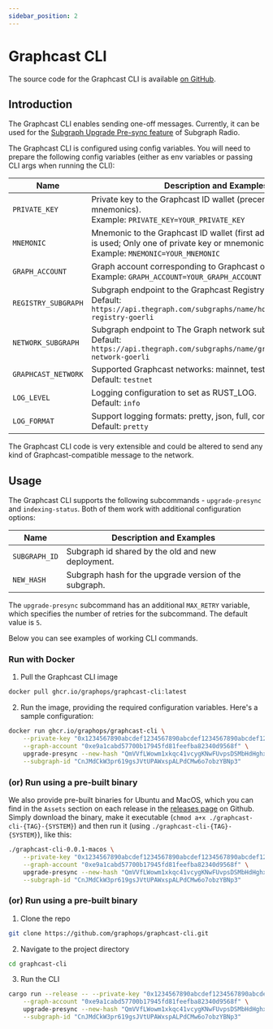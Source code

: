 ```yaml
---
sidebar_position: 2
---
```


# Graphcast CLI

The source code for the Graphcast CLI is available [on GitHub](https://github.com/graphops/graphcast-cli).

## Introduction

The Graphcast CLI enables sending one-off messages. Currently, it can be used for the [Subgraph Upgrade Pre-sync feature](https://docs.graphops.xyz/graphcast/design-principles#subgraph-upgrade-pre-sync) of Subgraph Radio.

The Graphcast CLI is configured using config variables. You will need to prepare the following config variables (either as env variables or passing CLI args when running the CLI):

| Name                | Description and Examples                                                                                                                                        |
| ------------------- | --------------------------------------------------------------------------------------------------------------------------------------------------------------- |
| `PRIVATE_KEY`       | Private key to the Graphcast ID wallet (precendence over mnemonics).<br/>Example: `PRIVATE_KEY=YOUR_PRIVATE_KEY`                                                |
| `MNEMONIC`          | Mnemonic to the Graphcast ID wallet (first address of the wallet is used; Only one of private key or mnemonic is needed).<br/>Example: `MNEMONIC=YOUR_MNEMONIC` |
| `GRAPH_ACCOUNT`     | Graph account corresponding to Graphcast operator.<br/>Example: `GRAPH_ACCOUNT=YOUR_GRAPH_ACCOUNT`                                                              |
| `REGISTRY_SUBGRAPH` | Subgraph endpoint to the Graphcast Registry.<br/>Default: `https://api.thegraph.com/subgraphs/name/hopeyen/graphcast-registry-goerli`                           |
| `NETWORK_SUBGRAPH`  | Subgraph endpoint to The Graph network subgraph.<br/>Default: `https://api.thegraph.com/subgraphs/name/graphprotocol/graph-network-goerli`                      |
| `GRAPHCAST_NETWORK` | Supported Graphcast networks: mainnet, testnet.<br/>Default: `testnet`                                                                                          |
| `LOG_LEVEL`         | Logging configuration to set as RUST_LOG.<br/>Default: `info`                                                                                                   |
| `LOG_FORMAT`        | Support logging formats: pretty, json, full, compact.<br/>Default: `pretty`                                                                                     |

The Graphcast CLI code is very extensible and could be altered to send any kind of Graphcast-compatible message to the network.

## Usage

The Graphcast CLI supports the following subcommands - `upgrade-presync` and `indexing-status`. Both of them work with additional configuration options:

| Name          | Description and Examples                               |
| ------------- | ------------------------------------------------------ |
| `SUBGRAPH_ID` | Subgraph id shared by the old and new deployment.      |
| `NEW_HASH`    | Subgraph hash for the upgrade version of the subgraph. |

The `upgrade-presync` subcommand has an additional `MAX_RETRY` variable, which specifies the number of retries for the subcommand. The default value is `5`.

Below you can see examples of working CLI commands.

### Run with Docker

1. Pull the Graphcast CLI image

```bash
docker pull ghcr.io/graphops/graphcast-cli:latest
```

2. Run the image, providing the required configuration variables. Here's a sample configuration:

```bash
docker run ghcr.io/graphops/graphcast-cli \
    --private-key "0x1234567890abcdef1234567890abcdef1234567890abcdef1234567890abcdef" \
    --graph-account "0xe9a1cabd57700b17945fd81feefba82340d9568f" \
    upgrade-presync --new-hash "QmVVfLWowm1xkqc41vcygKNwFUvpsDSMbHdHghxmDVmH9x" \
    --subgraph-id "CnJMdCkW3pr619gsJVtUPAWxspALPdCMw6o7obzYBNp3"
```

### (or) Run using a pre-built binary

We also provide pre-built binaries for Ubuntu and MacOS, which you can find in the `Assets` section on each release in the [releases page](https://github.com/graphops/graphcast-cli/releases) on Github. Simply download the binary, make it executable (`chmod a+x ./graphcast-cli-{TAG}-{SYSTEM}`) and then run it (using `./graphcast-cli-{TAG}-{SYSTEM}`), like this:

```bash
./graphcast-cli-0.0.1-macos \
    --private-key "0x1234567890abcdef1234567890abcdef1234567890abcdef1234567890abcdef" \
    --graph-account "0xe9a1cabd57700b17945fd81feefba82340d9568f" \
    upgrade-presync --new-hash "QmVVfLWowm1xkqc41vcygKNwFUvpsDSMbHdHghxmDVmH9x" \
    --subgraph-id "CnJMdCkW3pr619gsJVtUPAWxspALPdCMw6o7obzYBNp3"
```

### (or) Run using a pre-built binary

1. Clone the repo

```bash
git clone https://github.com/graphops/graphcast-cli.git
```

2. Navigate to the project directory

```bash
cd graphcast-cli
```

3. Run the CLI

```bash
cargo run --release -- --private-key "0x1234567890abcdef1234567890abcdef1234567890abcdef1234567890abcdef" \
    --graph-account "0xe9a1cabd57700b17945fd81feefba82340d9568f" \
    upgrade-presync --new-hash "QmVVfLWowm1xkqc41vcygKNwFUvpsDSMbHdHghxmDVmH9x" \
    --subgraph-id "CnJMdCkW3pr619gsJVtUPAWxspALPdCMw6o7obzYBNp3"
```
